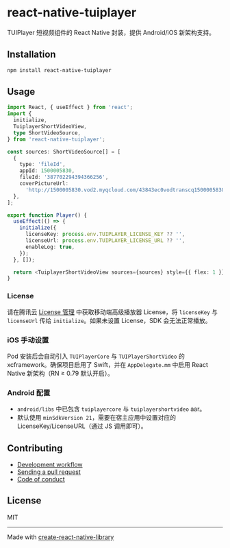 # react-native-tuiplayer

TUIPlayer 短视频组件的 React Native 封装，提供 Android/iOS 新架构支持。

## Installation


```sh
npm install react-native-tuiplayer
```


## Usage


```ts
import React, { useEffect } from 'react';
import {
  initialize,
  TuiplayerShortVideoView,
  type ShortVideoSource,
} from 'react-native-tuiplayer';

const sources: ShortVideoSource[] = [
  {
    type: 'fileId',
    appId: 1500005830,
    fileId: '387702294394366256',
    coverPictureUrl:
      'http://1500005830.vod2.myqcloud.com/43843ec0vodtranscq1500005830/3d98015b387702294394366256/coverBySnapshot/coverBySnapshot_10_0.jpg',
  },
];

export function Player() {
  useEffect(() => {
    initialize({
      licenseKey: process.env.TUIPLAYER_LICENSE_KEY ?? '',
      licenseUrl: process.env.TUIPLAYER_LICENSE_URL ?? '',
      enableLog: true,
    });
  }, []);

  return <TuiplayerShortVideoView sources={sources} style={{ flex: 1 }} />;
}
```

### License

请在腾讯云 [License 管理](https://console.cloud.tencent.com/vcube/mobile) 中获取移动端高级播放器 License，将 `licenseKey` 与 `licenseUrl` 传给 `initialize`。如果未设置 License，SDK 会无法正常播放。

### iOS 手动设置

Pod 安装后会自动引入 `TUIPlayerCore` 与 `TUIPlayerShortVideo` 的 xcframework。确保项目启用了 Swift，并在 `AppDelegate.mm` 中启用 React Native 新架构（RN ≥ 0.79 默认开启）。

### Android 配置

- `android/libs` 中已包含 `tuiplayercore` 与 `tuiplayershortvideo` aar。
- 默认使用 `minSdkVersion 21`，需要在宿主应用中设置对应的 LicenseKey/LicenseURL（通过 JS 调用即可）。


## Contributing

- [Development workflow](CONTRIBUTING.md#development-workflow)
- [Sending a pull request](CONTRIBUTING.md#sending-a-pull-request)
- [Code of conduct](CODE_OF_CONDUCT.md)

## License

MIT

---

Made with [create-react-native-library](https://github.com/callstack/react-native-builder-bob)
